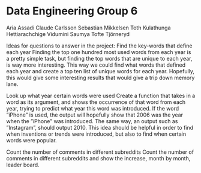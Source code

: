 # Data Engineering Group 6

Aria Assadi
Claude Carlsson
Sebastian Mikkelsen Toth
Kulathunga Hettiarachchige Vidumini Saumya
Tofte Tjörneryd


Ideas for questions to answer in the project:
Find the key-words that define each year
Finding the top one hundred most used words from each year is a pretty simple
task, but finding the top words that are unique to each year, is way more
interesting. This way we could find what words that defined each year and create
a top ten list of unique words for each year. Hopefully, this would give some
interesting results that would give a trip down memory lane.

Look up what year certain words were used
Create a function that takes in a word as its argument, and shows the occurrence
of that word from each year, trying to predict what year this word was
introduced. If the word ”iPhone” is used, the output will hopefully show that
2006 was the year when the ”iPhone” was introduced. The same way, an output
such as ”Instagram”, should output 2010. This idea should be helpful in order to
find when inventions or trends were introduced, but also to find when certain
words were popular.

Count the number of comments in different subreddits
Count the number of comments in different subreddits and show the increase,
month by month, leader board.
